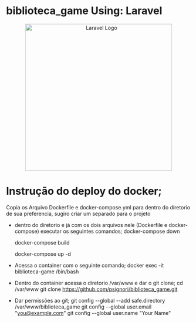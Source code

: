 # biblioteca_game Using: Laravel
<p align="center"><a href="https://laravel.com" target="_blank"><img src="https://raw.githubusercontent.com/laravel/art/master/logo-lockup/5%20SVG/2%20CMYK/1%20Full%20Color/laravel-logolockup-cmyk-red.svg" width="400" alt="Laravel Logo"></a></p>

# Instrução do deploy do docker;
Copia os Arquivo Dockerfile e docker-compose.yml para dentro do diretorio de sua preferencia, sugiro criar um separado para o projeto

* dentro do diretorio e já com os dois arquivos nele (Dockerfile e docker-compose) executar os seguintes comandos;
    docker-compose down

    docker-compose build

    docker-compose up -d

* Acessa o container com o seguinte comando;
  docker exec -it biblioteca-game /bin/bash

* Dentro do container acessa o diretorio /var/www e dar o git clone;
    cd /var/www
    git clone https://github.com/psignori/biblioteca_game.git

* Dar permissões ao git;
  git config --global --add safe.directory /var/www/biblioteca_game
  git config --global user.email "you@example.com"
  git config --global user.name "Your Name"
  
